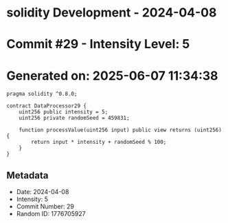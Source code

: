 ﻿# solidity Development - 2024-04-08
# Commit #29 - Intensity Level: 5
# Generated on: 2025-06-07 11:34:38
```solidity
pragma solidity ^0.8.0;

contract DataProcessor29 {
    uint256 public intensity = 5;
    uint256 private randomSeed = 459831;

    function processValue(uint256 input) public view returns (uint256) {
        return input * intensity + randomSeed % 100;
    }
}
```
## Metadata
- Date: 2024-04-08
- Intensity: 5
- Commit Number: 29
- Random ID: 1776705927
